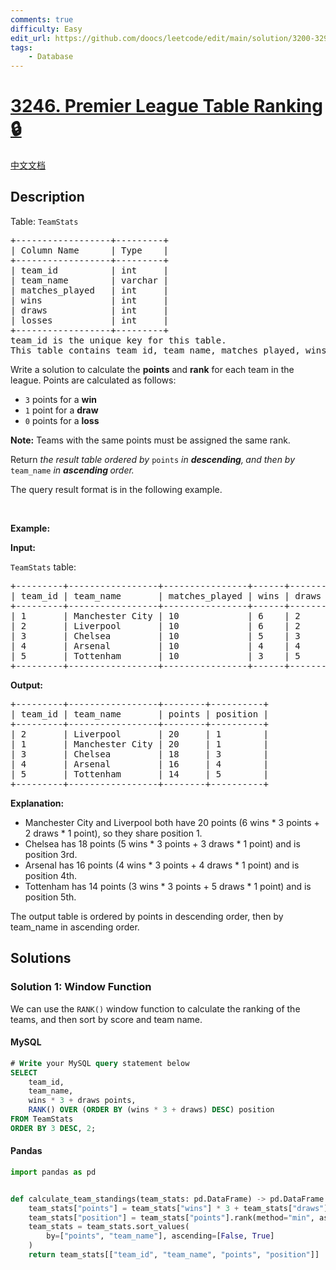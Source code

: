```yaml
---
comments: true
difficulty: Easy
edit_url: https://github.com/doocs/leetcode/edit/main/solution/3200-3299/3246.Premier%20League%20Table%20Ranking/README_EN.md
tags:
    - Database
---
```


<!-- problem:start -->

# [3246. Premier League Table Ranking 🔒](https://leetcode.com/problems/premier-league-table-ranking)

[中文文档](/solution/3200-3299/3246.Premier%20League%20Table%20Ranking/README.md)

## Description

<!-- description:start -->

<p>Table: <code>TeamStats</code></p>

<pre>
+------------------+---------+
| Column Name      | Type    |
+------------------+---------+
| team_id          | int     |
| team_name        | varchar |
| matches_played   | int     |
| wins             | int     |
| draws            | int     |
| losses           | int     |
+------------------+---------+
team_id is the unique key for this table.
This table contains team id, team name, matches_played, wins, draws, and losses.
</pre>

<p>Write a solution to calculate the <strong>points</strong> and <strong>rank</strong> for each team in the league. Points are calculated as follows:</p>

<ul>
	<li><code>3</code> points for a <strong>win</strong></li>
	<li><code>1</code> point for a <strong>draw</strong></li>
	<li><code>0</code> points for a <strong>loss</strong></li>
</ul>

<p><strong>Note:</strong>&nbsp;Teams with the same points must be assigned the same rank.</p>

<p>Return <em>the result table ordered by</em> <code>points</code>&nbsp;<em>in&nbsp;<strong>descending</strong>,<strong>&nbsp;</strong>and then by</em> <code>team_name</code> <em>in <strong>ascending </strong>order.</em></p>

<p>The query result format is in the following example.</p>

<p>&nbsp;</p>
<p><strong class="example">Example:</strong></p>

<div class="example-block">
<p><strong>Input:</strong></p>

<p><code>TeamStats</code> table:</p>

<pre class="example-io">
+---------+-----------------+----------------+------+-------+--------+
| team_id | team_name       | matches_played | wins | draws | losses |
+---------+-----------------+----------------+------+-------+--------+
| 1       | Manchester City | 10             | 6    | 2     | 2      |
| 2       | Liverpool       | 10             | 6    | 2     | 2      |
| 3       | Chelsea         | 10             | 5    | 3     | 2      |
| 4       | Arsenal         | 10             | 4    | 4     | 2      |
| 5       | Tottenham       | 10             | 3    | 5     | 2      |
+---------+-----------------+----------------+------+-------+--------+
</pre>

<p><strong>Output:</strong></p>

<pre class="example-io">
+---------+-----------------+--------+----------+
| team_id | team_name       | points | position |
+---------+-----------------+--------+----------+
| 2       | Liverpool       | 20     | 1        |
| 1       | Manchester City | 20     | 1        |
| 3       | Chelsea         | 18     | 3        |
| 4       | Arsenal         | 16     | 4        |
| 5       | Tottenham       | 14     | 5        |
+---------+-----------------+--------+----------+
</pre>

<p><strong>Explanation:</strong></p>

<ul>
	<li>Manchester City and Liverpool both have 20 points (6 wins * 3 points + 2 draws * 1 point), so they share position 1.</li>
	<li>Chelsea has 18 points (5 wins * 3 points + 3 draws * 1 point) and is position 3rd.</li>
	<li>Arsenal has 16 points (4 wins * 3 points + 4 draws * 1 point) and is position 4th.</li>
	<li>Tottenham has 14 points (3 wins * 3 points + 5 draws * 1 point) and is position 5th.</li>
</ul>

<p>The output table is ordered by points in descending order, then by team_name in ascending order.</p>
</div>

<!-- description:end -->

## Solutions

<!-- solution:start -->

### Solution 1: Window Function

We can use the `RANK()` window function to calculate the ranking of the teams, and then sort by score and team name.

<!-- tabs:start -->

#### MySQL

```sql
# Write your MySQL query statement below
SELECT
    team_id,
    team_name,
    wins * 3 + draws points,
    RANK() OVER (ORDER BY (wins * 3 + draws) DESC) position
FROM TeamStats
ORDER BY 3 DESC, 2;
```

#### Pandas

```python
import pandas as pd


def calculate_team_standings(team_stats: pd.DataFrame) -> pd.DataFrame:
    team_stats["points"] = team_stats["wins"] * 3 + team_stats["draws"]
    team_stats["position"] = team_stats["points"].rank(method="min", ascending=False)
    team_stats = team_stats.sort_values(
        by=["points", "team_name"], ascending=[False, True]
    )
    return team_stats[["team_id", "team_name", "points", "position"]]
```

<!-- tabs:end -->

<!-- solution:end -->

<!-- problem:end -->

